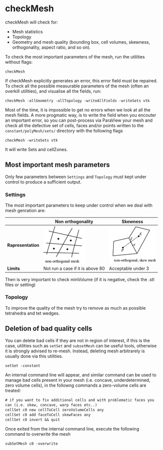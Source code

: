 # checkMesh

checkMesh will check for:

  - Mesh statistics
  - Topology
  - Geometry and mesh quality (bounding box, cell volumes,
    skewness, orthogonality, aspect ratio, and so on).

To check the most important parameters of the mesh, run the utilities without flags:

```console
checkMesh
```

If checkMesh explicitly generates an error, this error field must be repaired. To check all
the possible measurable parameters of the mesh (often an overkill utilities), and visualise all the fields, run:

```console
checkMesh -allGeometry -allTopology -writeAllFields -writeSets vtk
```

Most of the time, it is impossible to get no errors when we look at all the mesh fields.
A more progmatic way, is to write the field when you encouter an important error,
so you can post-process via ParaView your mesh and check all the defective set of cells, faces
and/or points written to the ``constant/polyMesh/sets/`` directory with the following flags

```console
checkMesh -writeSets vtk
```

It will write Sets and cellZones.

## Most important mesh parameters

Only few parameters between ```Settings``` and ```Topology``` must kept under control to 
produce a sufficient output.

### Settings

The most important parameters to keep under control when we deal with mesh genration are:

|                       | Non orthogonality                 | Skewness                              |
|-----------------------| --------------------------------- | --------------------------------------|
|<b>Rapresentation</b>  | ![img](non-orthogonal-mesh.png)   | ![img](non-orthogonal-skewed-mesh.png)|
|<b>Limits</b>          | Not run a case if it is above 80  | Acceptable under 3                    |

Then is very important to check minVolume (if it is negative, check the .stl files or setting)

### Topology

To improve the quality of the mesh try to remove as much as
possible tetrahedra and tet wedges.

## Deletion of bad quality cells

You can delete bad cells if they are not in region of interest, if this
is the case, utilities such as ```setSet``` and ```subsetMesh``` can be
useful tools, otherwise it is strongly advised to re-mesh. Instead, deleting mesh
arbitrarely is usually done via this utilities.

```console
setSet -constant
```

An internal command line will appear, and similar command can be used to
manage bad cells present in your mesh (i.e. concave, underdetermined,
zero volume cells), in the followng commands a zero-volume cells are treated:

```console
# if you want to fix additional cells and with problematic faces you can (i.e. skew, concave, warp faces etc..)
cellSet c0 new cellToCell zeroVolumeCells any
cellSet c0 add faceToCell skewFaces any
cellSet c0 invert && quit
```
Once exited from the internal command line, execute the following
command to overwrite the mesh

```console
subSetMesh c0 -overwrite
```
<!--  Script to show the footer   -->
<html>
<script
    src="https://code.jquery.com/jquery-3.3.1.js"
    integrity="sha256-2Kok7MbOyxpgUVvAk/HJ2jigOSYS2auK4Pfzbm7uH60="
    crossorigin="anonymous">
</script>
<script>
$(function(){
  $("#footer").load("../footers/footer_first_level_depth.html");
});
</script>
<body>
<div id="footer"></div>
</body>
</html>
